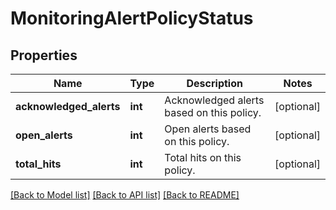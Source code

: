 # MonitoringAlertPolicyStatus

## Properties
Name | Type | Description | Notes
------------ | ------------- | ------------- | -------------
**acknowledged_alerts** | **int** | Acknowledged alerts based on this policy. | [optional] 
**open_alerts** | **int** | Open alerts based on this policy. | [optional] 
**total_hits** | **int** | Total hits on this policy. | [optional] 

[[Back to Model list]](../README.md#documentation-for-models) [[Back to API list]](../README.md#documentation-for-api-endpoints) [[Back to README]](../README.md)


